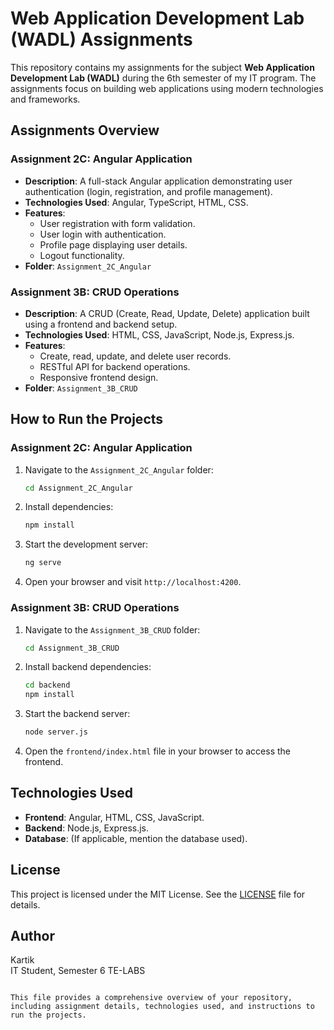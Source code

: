# Web Application Development Lab (WADL) Assignments

This repository contains my assignments for the subject **Web Application Development Lab (WADL)** during the 6th semester of my IT program. The assignments focus on building web applications using modern technologies and frameworks.

## Assignments Overview

### Assignment 2C: Angular Application
- **Description**: A full-stack Angular application demonstrating user authentication (login, registration, and profile management).
- **Technologies Used**: Angular, TypeScript, HTML, CSS.
- **Features**:
  - User registration with form validation.
  - User login with authentication.
  - Profile page displaying user details.
  - Logout functionality.
- **Folder**: `Assignment_2C_Angular`

### Assignment 3B: CRUD Operations
- **Description**: A CRUD (Create, Read, Update, Delete) application built using a frontend and backend setup.
- **Technologies Used**: HTML, CSS, JavaScript, Node.js, Express.js.
- **Features**:
  - Create, read, update, and delete user records.
  - RESTful API for backend operations.
  - Responsive frontend design.
- **Folder**: `Assignment_3B_CRUD`

## How to Run the Projects

### Assignment 2C: Angular Application
1. Navigate to the `Assignment_2C_Angular` folder:
   ```bash
   cd Assignment_2C_Angular
   ```
2. Install dependencies:
   ```bash
   npm install
   ```
3. Start the development server:
   ```bash
   ng serve
   ```
4. Open your browser and visit `http://localhost:4200`.

### Assignment 3B: CRUD Operations
1. Navigate to the `Assignment_3B_CRUD` folder:
   ```bash
   cd Assignment_3B_CRUD
   ```
2. Install backend dependencies:
   ```bash
   cd backend
   npm install
   ```
3. Start the backend server:
   ```bash
   node server.js
   ```
4. Open the `frontend/index.html` file in your browser to access the frontend.

## Technologies Used
- **Frontend**: Angular, HTML, CSS, JavaScript.
- **Backend**: Node.js, Express.js.
- **Database**: (If applicable, mention the database used).

## License
This project is licensed under the MIT License. See the [LICENSE](LICENSE) file for details.

## Author
Kartik  
IT Student, Semester 6
TE-LABS
```

This file provides a comprehensive overview of your repository, including assignment details, technologies used, and instructions to run the projects.
